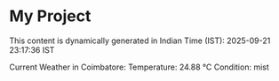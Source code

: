 # My Project

This content is dynamically generated in Indian Time (IST): 2025-09-21 23:17:36 IST


Current Weather in Coimbatore:
Temperature: 24.88 °C
Condition: mist
